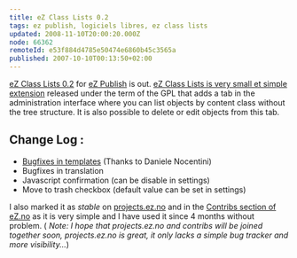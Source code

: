 ```yaml
---
title: eZ Class Lists 0.2
tags: ez publish, logiciels libres, ez class lists
updated: 2008-11-10T20:00:20.000Z
node: 66362
remoteId: e53f884d4785e50474e6860b45c3565a
published: 2007-10-10T00:13:50+02:00
---
```


[eZ Class Lists 0.2](http://projects.ez.no/ezclasslists) for [eZ Publish](/tag/ez+publish) is out. [eZ Class Lists is very small et simple extension](/post/ez-class-lists-extension-for-ez-publish) released under the term of the GPL that adds a tab in the administration interface where you can list objects by content class without the tree structure. It is also possible to delete or edit objects from this tab.


## Change Log :

* [Bugfixes in templates](http://ez.no/developer/contribs/applications/ez_class_lists#msg150671) (Thanks to Daniele Nocentini)
* Bugfixes in translation
* Javascript confirmation (can be disable in settings)
* Move to trash checkbox (default value can be set in settings)

I also marked it as *stable* on [projects.ez.no](http://projects.ez.no/) and in the [Contribs section of eZ.no](http://ez.no/developer/contribs) as it is very simple and I have used it since 4 months without problem. ( *Note: I hope that projects.ez.no and contribs will be joined together soon, projects.ez.no is great, it only lacks a simple bug tracker and more visibility...*)

